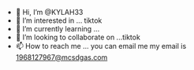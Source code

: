 - 👋 Hi, I’m @KYLAH33
- 👀 I’m interested in ... tiktok
- 🌱 I’m currently learning ...  
- 💞️ I’m looking to collaborate on ...tiktok
- 📫 How to reach me ... you can email me my email is 1968127967@mcsdgas.com

<!---
KYLAH33/KYLAH33 is a ✨ special ✨ repository because its `README.md` (this file) appears on your GitHub profile.
You can click the Preview link to take a look at your changes.
--->
